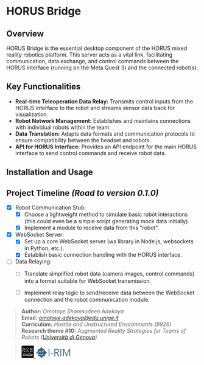 # HORUS Bridge

## Overview

HORUS Bridge is the essential desktop component of the HORUS mixed reality robotics platform. This server acts as a vital link, facilitating communication, data exchange, and control commands between the HORUS interface (running on the Meta Quest 3) and the connected robot(s).

## Key Functionalities

* **Real-time Teleoperation Data Relay:** Transmits control inputs from the HORUS interface to the robot and streams sensor data back for visualization.
* **Robot Network Management:** Establishes and maintains connections with individual robots within the team.
* **Data Translation:** Adapts data formats and communication protocols to ensure compatibility between the headset and robots.
* **API for HORUS Interface:** Provides an API endpoint for the main HORUS interface to send control commands and receive robot data.

## Installation and Usage


## Project Timeline _(Road to version 0.1.0)_

- [x] Robot Communication Stub:
    - [x] Choose a lightweight method to simulate basic robot interactions (this could even be a simple script generating mock data initially).
    - [x] Implement a module to receive data from this "robot".
- [x] WebSocket Server:
    - [x] Set up a core WebSocket server (ws library in Node.js, websockets in Python, etc.).
    - [x] Establish basic connection handling with the HORUS interface.
- [ ] Data Relaying:
    - [ ] Translate simplified robot data (camera images, control commands) into a format suitable for WebSocket transmission.
    - [ ] Implement relay logic to send/receive data between the WebSocket connection and the robot communication module.



>**Author:** *Omotoye Shamsudeen Adekoya*  
>**Email:** *<omotoye.adekoya@edu.unige.it>*    
>**Curriculum:** *Hostile and Unstructured Environments (9926)*   
>**Research theme #10:** *Augmented Reality Strategies for Teams of Robots (<a href="https://unige.it/">Università di Genova</a>)*



> <div align="left"><a href="https://rice.dibris.unige.it/"> 
><img src="img/rice_lab_logo.png" width="7%" height="7%" title="Robots and Intelligent systems for Citizens and the Environment" alt="Robots and Intelligent systems for Citizens and the Environment">
> </a><a href="https://drim.i-rim.it/en/"><img src="img/i_rim_logo_blue.png" width="20%" height="20%" title="Italian Institute of Robotics and Intelligent Machines" alt="Italian Institute of Robotics and Intelligent Machines">
</a></div>